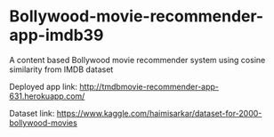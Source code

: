 # Bollywood-movie-recommender-app-imdb39
A content based Bollywood movie recommender system using cosine similarity from IMDB dataset


Deployed app link: http://tmdbmovie-recommender-app-631.herokuapp.com/


Dataset link:
https://www.kaggle.com/haimisarkar/dataset-for-2000-bollywood-movies
